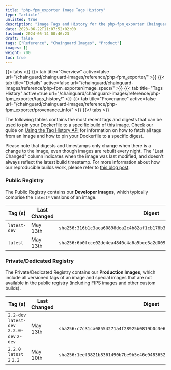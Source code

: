 ```yaml
---
title: "php-fpm_exporter Image Tags History"
type: "article"
unlisted: true
description: "Image Tags and History for the php-fpm_exporter Chainguard Image"
date: 2023-06-22T11:07:52+02:00
lastmod: 2024-05-14 00:46:23
draft: false
tags: ["Reference", "Chainguard Images", "Product"]
images: []
weight: 700
toc: true
---
```


{{< tabs >}}
{{< tab title="Overview" active=false url="/chainguard/chainguard-images/reference/php-fpm_exporter/" >}}
{{< tab title="Details" active=false url="/chainguard/chainguard-images/reference/php-fpm_exporter/image_specs/" >}}
{{< tab title="Tags History" active=true url="/chainguard/chainguard-images/reference/php-fpm_exporter/tags_history/" >}}
{{< tab title="Provenance" active=false url="/chainguard/chainguard-images/reference/php-fpm_exporter/provenance_info/" >}}
{{</ tabs >}}

The following tables contains the most recent tags and digests that can be used to pin your Dockerfile to a specific build of this image. Check our guide on [Using the Tag History API](/chainguard/chainguard-images/using-the-tag-history-api/) for information on how to fetch all tags from an image and how to pin your Dockerfile to a specific digest.

Please note that digests and timestamps only change when there is a change to the image, even though images are rebuilt every night. The "Last Changed" column indicates when the image was last modified, and doesn't always reflect the latest build timestamp. For more information about how our reproducible builds work, please refer to [this blog post](https://www.chainguard.dev/unchained/reproducing-chainguards-reproducible-image-builds).

### Public Registry
The Public Registry contains our **Developer Images**, which typically comprise the `latest*` versions of an image.

| Tag (s)       | Last Changed | Digest                                                                    |
|---------------|--------------|---------------------------------------------------------------------------|
|  `latest-dev` | May 13th     | `sha256:316b1c3aca60898dea2c4b82af1cb178b37159695501736a857fe262e5bf9dee` |
|  `latest`     | May 13th     | `sha256:6b0fcce02de4ea4840c4a6a5bce3a2d009dabfbb3617a7b4187a84b522383d78` |


### Private/Dedicated Registry
The Private/Dedicated Registry contains our **Production Images**, which include all versioned tags of an image and special images that are not available in the public registry (including FIPS images and other custom builds).

| Tag (s)                                     | Last Changed | Digest                                                                    |
|---------------------------------------------|--------------|---------------------------------------------------------------------------|
|  `2.2-dev` `latest-dev` `2.2.0-dev` `2-dev` | May 13th     | `sha256:c7c31ca08554271a4f28925b0819b0c3e68d5d39495976ad5d3646822a7fa98f` |
|  `2.2.0` `latest` `2` `2.2`                 | May 10th     | `sha256:1eef3821b8361490b7be9b5e46e948365209dc569eba794d44a5029e2f9b9fdf` |


